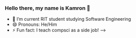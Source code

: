 ### Hello there, my name is Kamron 👋

- 🔭 I’m current RIT student studying Software Engineering
- 😄 Pronouns: He/Him
- ⚡ Fun fact: I teach compsci as a side job!
-->
